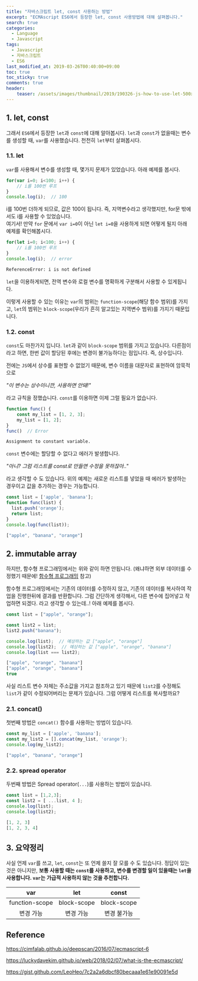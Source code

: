 ```yaml
---
title: "자바스크립트 let, const 사용하는 방법"
excerpt: "ECMAscript ES6에서 등장한 let, const 사용방법에 대해 살펴봅니다."
search: true
categories: 
  - Language
  - Javascript
tags: 
  - Javascript
  - 자바스크립트
  - ES6
last_modified_at: 2019-03-26T00:40:00+09:00
toc: true
toc_sticky: true
comments: true
header:
    teaser: /assets/images/thumbnail/2019/190326-js-how-to-use-let-500x500.png
---
```

## 1. let, const

그래서 `ES6`에서 등장한 `let`과 `const`에 대해 알아봅시다. `let`과 `const`가 없을때는 변수를 생성할 때, `var`를 사용했습니다. 천천히 `let`부터 살펴봅시다.  

### 1.1. let

`var`를 사용해서 변수를 생성할 때, 몇가지 문제가 있었습니다. 아래 예제를 봅시다.

```javascript
for(var i=0; i<100; i++) {
    // i를 100번 루프
}
console.log(i);  // 100
```

i를 100번 더하게 되므로, 값은 100이 됩니다. 즉, 지역변수라고 생각했지만, for문 밖에서도 i를 사용할 수 있었습니다.  
여기서! 만약 `for` 문에서 `var i=0`이 아닌 `let i=0`을 사용하게 되면 어떻게 될지 아래 예제를 확인해봅시다.

```javascript
for(let i=0; i<100; i++) {
    // i를 100번 루프
}
console.log(i);  // error
```

```bash
ReferenceError: i is not defined
```

`let`을 이용하게되면, 전역 변수와 로컬 변수를 명확하게 구분해서 사용할 수 있게됩니다.  

이렇게 사용할 수 있는 이유는 `var`의 범위는 `function-scope`(해당 함수 범위)를 가지고, `let`의 범위는 `block-scope`(우리가 흔히 알고있는 지역변수 범위)를 가지기 때문입니다.  

### 1.2. const

`const`도 마찬가지 입니다. `let`과 같이 `block-scope` 범위를 가지고 있습니다. 다른점이라고 하면, 한번 값이 할당된 후에는 변경이 불가능하다는 점입니다. 즉, 상수입니다.  

전에는 `JS`에서 상수를 표현할 수 없었기 때문에, 변수 이름을 대문자로 표현하여 암묵적으로  

*"이 변수는 상수이니깐, 사용하면 안돼!"*  

라고 규칙을 정했습니다. `const`를 이용하면 이제 그럴 필요가 없습니다.

```javascript
function func() {
    const my_list = [1, 2, 3];
    my_list = [1, 2];
}
func()  // Error
```

```bash
Assignment to constant variable.
```

`const` 변수에는 할당할 수 없다고 에러가 발생합니다.  

*"아니? 그럼 리스트를 const로 만들면 수정을 못하잖아.."*  

라고 생각할 수 도 있습니다. 위의 예제는 새로운 리스트를 넣었을 때 에러가 발생하는 경우이고 값을 추가하는 경우는 가능합니다.

```javascript
const list = ['apple', 'banana'];
function func(list) {
  list.push('orange');
  return list;
}
console.log(func(list));
```

```javascript
["apple", "banana", "orange"]
```

## 2. immutable array

하지만, 함수형 프로그래밍에서는 위와 같이 하면 안됩니다. (왜냐하면 외부 데이터를 수정했기 때문에! [함수형 프로그래밍](/programming/190323-functional-programming/) 참고)  

함수형 프로그래밍에서는 기존의 데이터를 수정하지 않고, 기존의 데이터를 복사하여 작업을 진행한뒤에 결과를 반환합니다. 그럼 간단하게 생각해서, 다른 변수에 집어넣고 작업하면 되겠다. 라고 생각할 수 있는데..! 아래 예제를 봅시다.

```javascript
const list = ["apple", "orange"];

const list2 = list;
list2.push("banana");

console.log(list);  // 예상하는 값 ["apple", "orange"]
console.log(list2);  // 예상하는 값 ["apple", "orange", "banana"]
console.log(list === list2);
```

```javascript
["apple", "orange", "banana"]
["apple", "orange", "banana"]
true
```

사실 리스트 변수 자체는 주소값을 가지고 참조하고 있기 때문에 `list2`를 수정해도 `list`가 같이 수정되어버리는 문제가 있습니다. 그럼 어떻게 리스트를 복사할까요?

### 2.1. concat()

첫번째 방법은 `concat()` 함수를 사용하는 방법이 있습니다.  

```javascript
const my_list = ['apple', 'banana'];
const my_list2 = [].concat(my_list, 'orange');
console.log(my_list2);
```

```javascript
["apple", "banana", "orange"]
```

### 2.2. spread operator

두번째 방법은 Spread operator(`...`)를 사용하는 방법이 있습니다.

```javascript
const list = [1,2,3];
const list2 = [ ...list, 4 ];
console.log(list);
console.log(list2);
```

```javascript
[1, 2, 3]
[1, 2, 3, 4]
```


## 3. 요약정리

사실 언제 `var`를 쓰고, `let`, `const`는 또 언제 쓸지 잘 모를 수 도 있습니다. 정답이 있는 것은 아니지만, **보통 사용할 때는 `const`를 사용하고, 변수를 변경할 일이 있을때는 `let`을 사용합니다. `var`는 가급적 사용하지 않는 것을 추천합니다.**  

| var | let | const |
| :---: | :---: | :---: |
| function-scope | block-scope | block-scope |
| 변경 가능 | 변경 가능 | 변경 불가능 |


## Reference

<a href="https://cimfalab.github.io/deepscan/2016/07/ecmascript-6" target="_blank">https://cimfalab.github.io/deepscan/2016/07/ecmascript-6</a>  

<a href="https://luckydavekim.github.io/web/2018/02/07/what-is-the-ecmascript/" target="_blank">https://luckydavekim.github.io/web/2018/02/07/what-is-the-ecmascript/</a>  

<a href="https://gist.github.com/LeoHeo/7c2a2a6dbcf80becaaa1e61e90091e5d" target="_blank">https://gist.github.com/LeoHeo/7c2a2a6dbcf80becaaa1e61e90091e5d</a>  